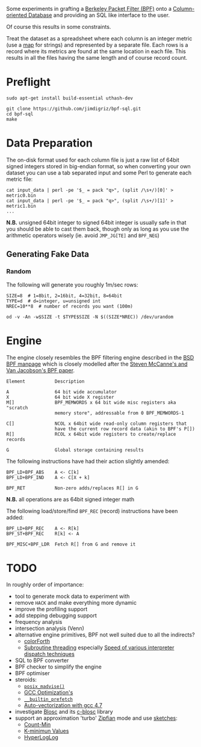 Some experiments in grafting a [Berkeley Packet Filter (BPF)](http://en.wikipedia.org/wiki/Berkeley_Packet_Filter) onto a [Column-oriented Database](http://en.wikipedia.org/wiki/Column-oriented_DBMS) and providing an SQL like interface to the user.

Of course this results in some constraints.

Treat the dataset as a spreadsheet where each column is an integer metric (use a [map](http://en.wikipedia.org/wiki/Associative_array) for strings) and represented by a separate file.  Each rows is a record where its metrics are found at the same location in each file.  This results in all the files having the same length and of course record count.

# Preflight

    sudo apt-get install build-essential uthash-dev
    
    git clone https://github.com/jimdigriz/bpf-sql.git
    cd bpf-sql
    make

# Data Preparation

The on-disk format used for each column file is just a raw list of 64bit signed integers stored in big-endian format, so when converting your own dataset you can use a tab separated input and some Perl to generate each metric file:

    cat input_data | perl -pe '$_ = pack "q>", (split /\s+/)[0]' > metric0.bin
    cat input_data | perl -pe '$_ = pack "q>", (split /\s+/)[1]' > metric1.bin
    ...

**N.B.** unsigned 64bit integer to signed 64bit integer is usually safe in that you should be able to cast them back, though only as long as you use the arithmetic operators wisely (ie. avoid `JMP_JG[TE]` and `BPF_NEG`)

## Generating Fake Data

### Random

The following will generate you roughly 1m/sec rows:

    SIZE=8	# 1=8bit, 2=16bit, 4=32bit, 8=64bit
    TYPE=d	# d=integer, u=unsigned int
    NREC=10**8	# number of records you want (100m)

    od -v -An -w$SIZE -t $TYPE$SIZE -N $((SIZE*NREC)) /dev/urandom

# Engine

The engine closely resembles the BPF filtering engine described in the [BSD BPF manpage](http://www.freebsd.org/cgi/man.cgi?bpf(4)) which is closely modelled after the [Steven McCanne's and Van Jacobson's BPF paper](http://usenix.org/publications/library/proceedings/sd93/mccanne.pdf).

    Element           Description

    A                 64 bit wide accumulator
    X                 64 bit wide X register
    M[]               BPF_MEMWORDS x 64 bit wide misc registers aka "scratch
                      memory store", addressable from 0 BPF_MEMWORDS-1
    
    C[]               NCOL x 64bit wide read-only column registers that
                      have the current row record data (akin to BPF's P[])
    R[]               RCOL x 64bit wide registers to create/replace records

    G                 Global storage containing results

The following instructions have had their action slightly amended:

    BPF_LD+BPF_ABS    A <- C[k]
    BPF_LD+BPF_IND    A <- C[X + k]

    BPF_RET           Non-zero adds/replaces R[] in G

**N.B.** all operations are as 64bit signed integer math

The following load/store/find `BPF_REC` (record) instructions have been added:

    BPF_LD+BPF_REC    A <- R[k]
    BPF_ST+BPF_REC    R[k] <- A

    BPF_MISC+BPF_LDR  Fetch R[] from G and remove it

# TODO

In roughly order of importance:

 * tool to generate mock data to experiment with
 * remove `HACK` and make everything more dynamic
 * improve the profiling support
 * add stepping debugging support
 * frequency analysis
 * intersection analysis (Venn)
 * alternative engine primitives, BPF not well suited due to all the indirects?
     * [colorForth](http://www.colorforth.com/forth.html)
     * [Subroutine threading](http://www.cs.toronto.edu/~matz/dissertation/matzDissertation-latex2html/node7.html) especially [Speed of various interpreter dispatch techniques](http://www.complang.tuwien.ac.at/forth/threading/)
 * SQL to BPF converter
 * BPF checker to simplify the engine
 * BPF optimiser
 * steroids:
     * [`posix_madvise()`](http://www.freebsd.org/cgi/man.cgi?posix_madvise(2))
     * [GCC Optimization's](https://gcc.gnu.org/onlinedocs/gcc/Optimize-Options.html)
     * [`__builtin_prefetch`](https://gcc.gnu.org/onlinedocs/gcc-3.3.6/gcc/Other-Builtins.html#index-g_t_005f_005fbuiltin_005fprefetch-1861)
     * [Auto-vectorization with gcc 4.7](http://locklessinc.com/articles/vectorize/)
 * investigate [Blosc](http://www.blosc.org/) and its [c-blosc](https://github.com/Blosc/c-blosc) library
 * support an approximation 'turbo' [Zipfian](http://en.wikipedia.org/wiki/Zipf's_law) mode and use [sketches](http://en.wikipedia.org/wiki/Sketch_(mathematics)):
     * [Count-Min](https://sites.google.com/site/countminsketch/)
     * [K-minimun Values](http://research.neustar.biz/2012/07/09/sketch-of-the-day-k-minimum-values/)
     * [HyperLogLog](http://research.neustar.biz/2012/10/25/sketch-of-the-day-hyperloglog-cornerstone-of-a-big-data-infrastructure/)

